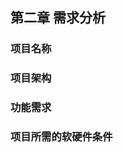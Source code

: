 ## 第二章 需求分析

### 项目名称
[//]:<> (叫什么名字？迅雷云助手么？)

### 项目架构
[//]:<> (框图 服务器 树莓派 用户电脑)
[//]:<> (用户电脑上需要客户端程序吗？)

### 功能需求

### 项目所需的软硬件条件